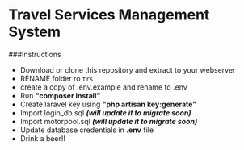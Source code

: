 # Travel Services Management System

###Instructions
* Download or clone this repository and extract to your webserver
* RENAME folder ro `trs`
* create a copy of .env.example and rename to .env
* Run **"composer install"**
* Create laravel key using **"php artisan key:generate"**
* Import login_db.sql ***(will update it to migrate soon)***
* Import motorpool.sql ***(will update it to migrate soon)***
* Update database credentials in **.env** file
* Drink a beer!!
